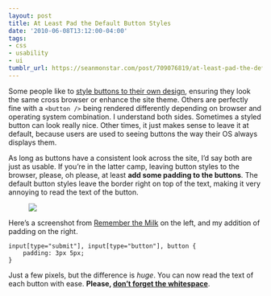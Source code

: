 ```yaml
---
layout: post
title: At Least Pad the Default Button Styles
date: '2010-06-08T13:12:00-04:00'
tags:
- css
- usability
- ui
tumblr_url: https://seanmonstar.com/post/709076819/at-least-pad-the-default-button-styles
---
```

Some people like to [style buttons to their own design](http://seanmonstar.com/blog/use-css-borders-for-3d-effects/), ensuring they look the same cross browser or enhance the site theme. Others are perfectly fine with a `<button />` being rendered differently depending on browser and operating system combination. I understand both sides. Sometimes a styled button can look really nice. Other times, it just makes sense to leave it at default, because users are used to seeing buttons the way their OS always displays them.

As long as buttons have a consistent look across the site, I’d say both are just as usable. If you’re in the latter camp, leaving button styles to the browser, please, oh please, at least **add some padding to the buttons**. The default button styles leave the border right on top of the text, making it very annoying to read the text of the button.

<figure class="tmblr-full" data-orig-height="74" data-orig-width="344"><img src="https://64.media.tumblr.com/869d61154dcd9952168f895de25420af/d9aa98bea7cf9f44-e4/s540x810/f9ca1c5d7a20e6152c13bd566d5016de7ebbc251.png" data-orig-height="74" data-orig-width="344"></figure>

Here’s a screenshot from [Remember the Milk](http://www.rememberthemilk.com/) on the left, and my addition of padding on the right.

    input[type="submit"], input[type="button"], button {
    	padding: 3px 5px;
    }

Just a few pixels, but the difference is _huge_. You can now read the text of each button with ease. **Please, [don’t forget the whitespace](http://www.usabilitypost.com/2010/06/04/dont-forget-the-whitespace/)**.

